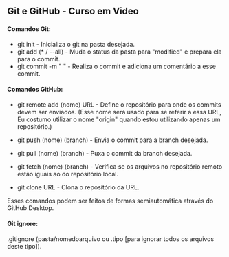 ## Git e GitHub - Curso em Video



#### Comandos Git:

+ git init - Inicializa o git na pasta desejada.
+ git add (* / --all)  - Muda o status da pasta para "modified" e prepara ela para o commit.
+ git commit -m " " - Realiza o commit e adiciona um comentário a esse commit.




#### Comandos GitHub:

+ git remote add  (nome) URL - Define o repositório para onde os commits devem ser enviados. (Esse nome será usado para se referir a essa URL, Eu costumo utilizar o nome  "origin" quando estou utilizando apenas um repositório.)

+ git push (nome) (branch) - Envia o commit para a branch desejada.

+ git pull (nome) (branch) - Puxa o commit da branch desejada.

+ git fetch (nome) (branch) - Verifica se os arquivos no repositório remoto estão iguais ao do  repositório local. 

+ git clone URL - Clona o repositório da URL.

  

Esses comandos podem ser feitos de formas semiautomática através do GitHub Desktop.



#### Git ignore:

.gitignore (pasta/nomedoarquivo ou .tipo [para ignorar todos os arquivos deste tipo]). 





